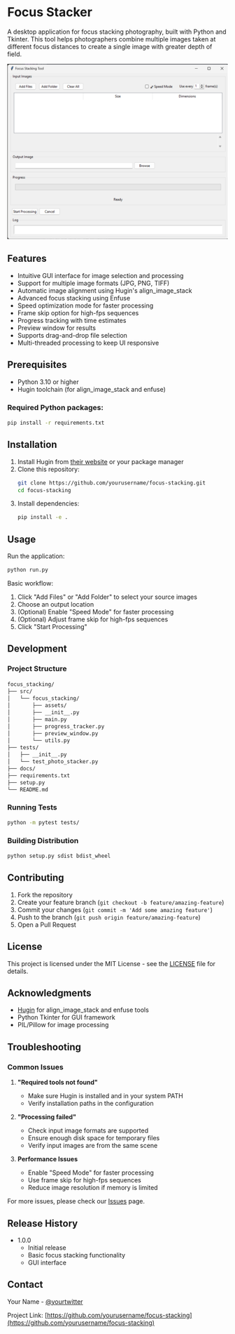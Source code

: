 # Focus Stacker

A desktop application for focus stacking photography, built with Python and Tkinter. This tool helps photographers combine multiple images taken at different focus distances to create a single image with greater depth of field.

![Focus Stacker Screenshot](docs/screenshot.png)

## Features

- Intuitive GUI interface for image selection and processing
- Support for multiple image formats (JPG, PNG, TIFF)
- Automatic image alignment using Hugin's align_image_stack
- Advanced focus stacking using Enfuse
- Speed optimization mode for faster processing
- Frame skip option for high-fps sequences
- Progress tracking with time estimates
- Preview window for results
- Supports drag-and-drop file selection
- Multi-threaded processing to keep UI responsive

## Prerequisites

- Python 3.10 or higher
- Hugin toolchain (for align_image_stack and enfuse)

### Required Python packages:
```bash
pip install -r requirements.txt
```

## Installation

1. Install Hugin from [their website](http://hugin.sourceforge.net/) or your package manager
2. Clone this repository:
   ```bash
   git clone https://github.com/yourusername/focus-stacking.git
   cd focus-stacking
   ```
3. Install dependencies:
   ```bash
   pip install -e .
   ```

## Usage

Run the application:
```bash
python run.py
```

Basic workflow:
1. Click "Add Files" or "Add Folder" to select your source images
2. Choose an output location
3. (Optional) Enable "Speed Mode" for faster processing
4. (Optional) Adjust frame skip for high-fps sequences
5. Click "Start Processing"

## Development

### Project Structure
```
focus_stacking/
├── src/
│   └── focus_stacking/
│       ├── assets/
│       ├── __init__.py
│       ├── main.py
│       ├── progress_tracker.py
│       ├── preview_window.py
│       └── utils.py
├── tests/
│   ├── __init__.py
│   └── test_photo_stacker.py
├── docs/
├── requirements.txt
├── setup.py
└── README.md
```

### Running Tests
```bash
python -m pytest tests/
```

### Building Distribution
```bash
python setup.py sdist bdist_wheel
```

## Contributing

1. Fork the repository
2. Create your feature branch (`git checkout -b feature/amazing-feature`)
3. Commit your changes (`git commit -m 'Add some amazing feature'`)
4. Push to the branch (`git push origin feature/amazing-feature`)
5. Open a Pull Request

## License

This project is licensed under the MIT License - see the [LICENSE](LICENSE) file for details.

## Acknowledgments

- [Hugin](http://hugin.sourceforge.net/) for align_image_stack and enfuse tools
- Python Tkinter for GUI framework
- PIL/Pillow for image processing

## Troubleshooting

### Common Issues

1. **"Required tools not found"**
   - Make sure Hugin is installed and in your system PATH
   - Verify installation paths in the configuration

2. **"Processing failed"**
   - Check input image formats are supported
   - Ensure enough disk space for temporary files
   - Verify input images are from the same scene

3. **Performance Issues**
   - Enable "Speed Mode" for faster processing
   - Use frame skip for high-fps sequences
   - Reduce image resolution if memory is limited

For more issues, please check our [Issues](https://github.com/yourusername/focus-stacking/issues) page.

## Release History

* 1.0.0
    * Initial release
    * Basic focus stacking functionality
    * GUI interface

## Contact

Your Name - [@yourtwitter](https://twitter.com/yourtwitter)

Project Link: [https://github.com/yourusername/focus-stacking](https://github.com/yourusername/focus-stacking)

